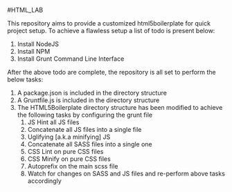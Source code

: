 #HTML_LAB

This repository aims to provide a customized html5boilerplate for quick project setup. To achieve a flawless setup a list of todo is present below:

1. Install NodeJS
2. Install NPM
3. Install Grunt Command Line Interface

After the above todo are complete, the repository is all set to perform the below tasks:

1. A package.json is included in the directory structure
2. A Gruntfile.js is included in the directory structure
3. The HTML5Boilerplate directory structure has been modified to achieve the following tasks by configuring the grunt file
	1. JS Hint all JS files
	2. Concatenate all JS files into a single file
	3. Uglifying [a.k.a minifying] JS
	4. Concatenate all SASS files into a single one
	5. CSS Lint on pure CSS files
	6. CSS Minify on pure CSS files
	7. Autoprefix on the main scss file
	8. Watch for changes on SASS and JS files and re-perform above tasks accordingly
